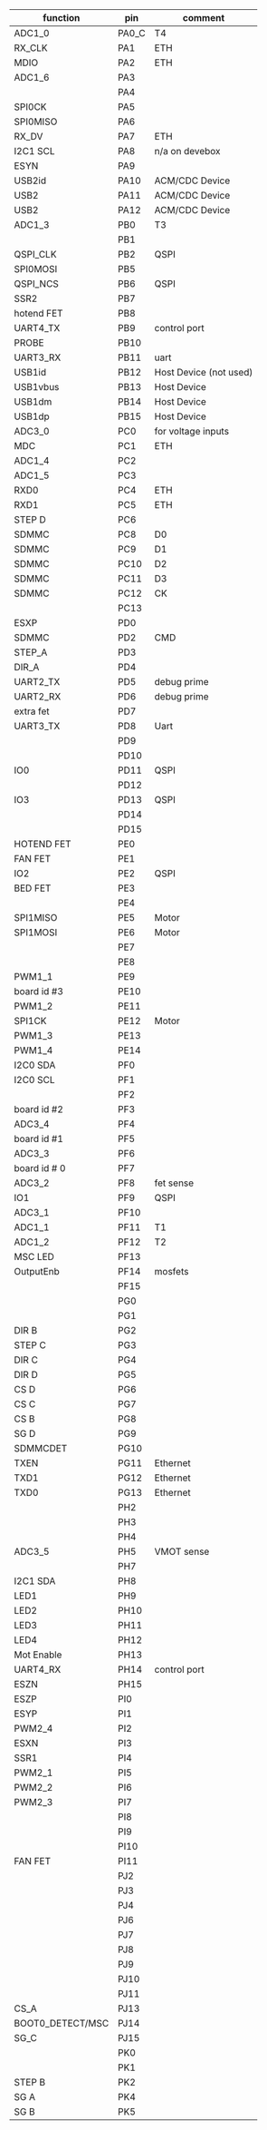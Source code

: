 | function         | pin   | comment                |
| --               | --    | --                     |
| ADC1_0           | PA0_C | T4                     |
| RX_CLK           | PA1   | ETH                    |
| MDIO             | PA2   | ETH                    |
| ADC1_6           | PA3   |                        |
|                  | PA4   |                        |
| SPI0CK           | PA5   |                        |
| SPI0MISO         | PA6   |                        |
| RX_DV            | PA7   | ETH                    |
| I2C1 SCL         | PA8   | n/a on devebox         |
| ESYN             | PA9   |                        |
| USB2id           | PA10  | ACM/CDC Device         |
| USB2             | PA11  | ACM/CDC Device         |
| USB2             | PA12  | ACM/CDC Device         |
| ADC1_3           | PB0   | T3                     |
|                  | PB1   |                        |
| QSPI_CLK         | PB2   | QSPI                   |
| SPI0MOSI         | PB5   |                        |
| QSPI_NCS         | PB6   | QSPI                   |
| SSR2             | PB7   |                        |
| hotend FET       | PB8   |                        |
| UART4_TX         | PB9   | control port           |
| PROBE            | PB10  |                        |
| UART3_RX         | PB11  | uart                   |
| USB1id           | PB12  | Host Device (not used) |
| USB1vbus         | PB13  | Host Device            |
| USB1dm           | PB14  | Host Device            |
| USB1dp           | PB15  | Host Device            |
| ADC3_0           | PC0   | for voltage inputs     |
| MDC              | PC1   | ETH                    |
| ADC1_4           | PC2   |                        |
| ADC1_5           | PC3   |                        |
| RXD0             | PC4   | ETH                    |
| RXD1             | PC5   | ETH                    |
| STEP D           | PC6   |                        |
| SDMMC            | PC8   | D0                     |
| SDMMC            | PC9   | D1                     |
| SDMMC            | PC10  | D2                     |
| SDMMC            | PC11  | D3                     |
| SDMMC            | PC12  | CK                     |
|                  | PC13  |                        |
| ESXP             | PD0   |                        |
| SDMMC            | PD2   | CMD                    |
| STEP_A           | PD3   |                        |
| DIR_A            | PD4   |                        |
| UART2_TX         | PD5   | debug prime            |
| UART2_RX         | PD6   | debug prime            |
| extra fet        | PD7   |                        |
| UART3_TX         | PD8   | Uart                   |
|                  | PD9   |                        |
|                  | PD10  |                        |
| IO0              | PD11  | QSPI                   |
|                  | PD12  |                        |
| IO3              | PD13  | QSPI                   |
|                  | PD14  |                        |
|                  | PD15  |                        |
| HOTEND FET       | PE0   |                        |
| FAN FET          | PE1   |                        |
| IO2              | PE2   | QSPI                   |
| BED FET          | PE3   |                        |
|                  | PE4   |                        |
| SPI1MISO         | PE5   | Motor                  |
| SPI1MOSI         | PE6   | Motor                  |
|                  | PE7   |                        |
|                  | PE8   |                        |
| PWM1_1           | PE9   |                        |
| board id #3      | PE10  |                        |
| PWM1_2           | PE11  |                        |
| SPI1CK           | PE12  | Motor                  |
| PWM1_3           | PE13  |                        |
| PWM1_4           | PE14  |                        |
| I2C0 SDA         | PF0   |                        |
| I2C0 SCL         | PF1   |                        |
|                  | PF2   |                        |
| board id #2      | PF3   |                        |
| ADC3_4           | PF4   |                        |
| board id #1      | PF5   |                        |
| ADC3_3           | PF6   |                        |
| board id # 0     | PF7   |                        |
| ADC3_2           | PF8   | fet sense              |
| IO1              | PF9   | QSPI                   |
| ADC3_1           | PF10  |                        |
| ADC1_1           | PF11  | T1                     |
| ADC1_2           | PF12  | T2                     |
| MSC LED          | PF13  |                        |
| OutputEnb        | PF14  | mosfets                |
|                  | PF15  |                        |
|                  | PG0   |                        |
|                  | PG1   |                        |
| DIR B            | PG2   |                        |
| STEP C           | PG3   |                        |
| DIR C            | PG4   |                        |
| DIR D            | PG5   |                        |
| CS D             | PG6   |                        |
| CS C             | PG7   |                        |
| CS B             | PG8   |                        |
| SG D             | PG9   |                        |
| SDMMCDET         | PG10  |                        |
| TXEN             | PG11  | Ethernet               |
| TXD1             | PG12  | Ethernet               |
| TXD0             | PG13  | Ethernet               |
|                  | PH2   |                        |
|                  | PH3   |                        |
|                  | PH4   |                        |
| ADC3_5           | PH5   | VMOT sense             |
|                  | PH7   |                        |
| I2C1 SDA         | PH8   |                        |
| LED1             | PH9   |                        |
| LED2             | PH10  |                        |
| LED3             | PH11  |                        |
| LED4             | PH12  |                        |
| Mot Enable       | PH13  |                        |
| UART4_RX         | PH14  | control port           |
| ESZN             | PH15  |                        |
| ESZP             | PI0   |                        |
| ESYP             | PI1   |                        |
| PWM2_4           | PI2   |                        |
| ESXN             | PI3   |                        |
| SSR1             | PI4   |                        |
| PWM2_1           | PI5   |                        |
| PWM2_2           | PI6   |                        |
| PWM2_3           | PI7   |                        |
|                  | PI8   |                        |
|                  | PI9   |                        |
|                  | PI10  |                        |
| FAN FET          | PI11  |                        |
|                  | PJ2   |                        |
|                  | PJ3   |                        |
|                  | PJ4   |                        |
|                  | PJ6   |                        |
|                  | PJ7   |                        |
|                  | PJ8   |                        |
|                  | PJ9   |                        |
|                  | PJ10  |                        |
|                  | PJ11  |                        |
| CS_A             | PJ13  |                        |
| BOOT0_DETECT/MSC | PJ14  |                        |
| SG_C             | PJ15  |                        |
|                  | PK0   |                        |
|                  | PK1   |                        |
| STEP B           | PK2   |                        |
| SG A             | PK4   |                        |
| SG B             | PK5   |                        |
